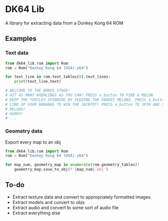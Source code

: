 # DK64 Lib

A library for extracting data from a Donkey Kong 64 ROM

## Examples

### Text data

```python
from dk64_lib.rom import Rom
rom = Rom("Donkey Kong 64 (USA).z64")

for text_line in rom.text_tables[0].text_lines:
    print(text_line.text)

# WELCOME TO THE BONUS STAGE!
# HIT AS MANY KREMLINGS AS YOU CAN! PRESS a_button TO FIRE A MELON.
# KEEP THE TURTLES SPINNING BY FEEDING THE SNAKES MELONS. PRESS a_button TO FIRE A MELON.
# LINE UP FOUR BANANAS TO WIN THE JACKPOT! PRESS a_button TO SPIN AND STOP THE REELS.
# RELOAD!
# HURRY!
# ...

```

### Geometry data

Export every map to an obj
```python
from dk64_lib.rom import Rom
rom = Rom("Donkey Kong 64 (USA).z64")

for map_num, geometry_map in enumerate(rom.geometry_tables):
    geometry_map.save_to_obj(f'{map_num}.obj')
```

## To-do
- Extract texture data and convert to appropriately formatted images
- Extract models and convert to objs
- Extract audio and convert to some sort of audio file
- Extract everything else